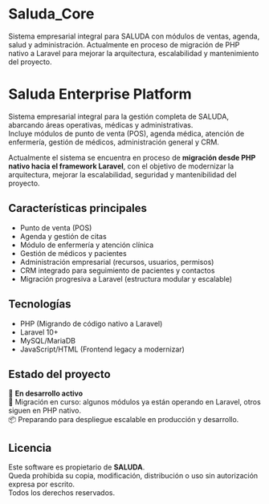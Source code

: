 # Saluda_Core
Sistema empresarial integral para SALUDA con módulos de ventas, agenda, salud y administración. Actualmente en proceso de migración de PHP nativo a Laravel para mejorar la arquitectura, escalabilidad y mantenimiento del proyecto.


# Saluda Enterprise Platform

Sistema empresarial integral para la gestión completa de SALUDA, abarcando áreas operativas, médicas y administrativas.  
Incluye módulos de punto de venta (POS), agenda médica, atención de enfermería, gestión de médicos, administración general y CRM.

Actualmente el sistema se encuentra en proceso de **migración desde PHP nativo hacia el framework Laravel**, con el objetivo de modernizar la arquitectura, mejorar la escalabilidad, seguridad y mantenibilidad del proyecto.

## Características principales

- Punto de venta (POS)
- Agenda y gestión de citas
- Módulo de enfermería y atención clínica
- Gestión de médicos y pacientes
- Administración empresarial (recursos, usuarios, permisos)
- CRM integrado para seguimiento de pacientes y contactos
- Migración progresiva a Laravel (estructura modular y escalable)

## Tecnologías

- PHP (Migrando de código nativo a Laravel)
- Laravel 10+
- MySQL/MariaDB
- JavaScript/HTML (Frontend legacy a modernizar)

## Estado del proyecto

🔧 **En desarrollo activo**  
🚧 Migración en curso: algunos módulos ya están operando en Laravel, otros siguen en PHP nativo.  
📦 Preparando para despliegue escalable en producción y desarrollo.

## Licencia

Este software es propietario de **SALUDA**.  
Queda prohibida su copia, modificación, distribución o uso sin autorización expresa por escrito.  
Todos los derechos reservados.
